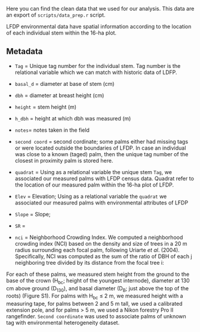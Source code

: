 Here you can find the clean data that we used for our analysis. This data are an export of ```scripts/data_prep.r``` script.

LFDP environmental data have spatial information according to the location of each individual stem within the 16-ha plot.

## Metadata
- ```Tag``` = Unique tag number for the individual stem. Tag number is the relational variable which we can match with historic data of LDFP.

- ```basal_d``` = diameter at base of stem (cm)

- ```dbh``` = diameter at breast height (cm) 

- ```height``` = stem height (m)

- ```h_dbh``` = height at which dbh was measured (m)

- ```notes```= notes taken in the field

- ```second coord``` = second cordinate; some palms either had missing tags or were located outside the boundaries of LFDP. In case an individual was close to a known (taged) palm, then the unique tag number of the closest in proximity palm is stored here.

- ```quadrat``` = Using as a relational variable the unique stem ```Tag```, we associated our measured palms with LFDP census data. Quadrat refer to the location of our measured palm within the 16-ha plot of LFDP.

- ```Elev``` = Elevation; Using as a relational variable the ```quadrat``` we associated our measured palms with environmental attributes of LFDP

- ```Slope``` = Slope;

- ```SR``` =

- ```nci``` = Neighborhood Crowding Index. We computed a neighborhood crowding index (NCI) based on the density and size of trees in a 20 m radius surrounding each focal palm, following Uriarte *et al*. (2004). Specifically,  NCI was computed as the sum of the ratio of DBH of each j neighboring tree divided by its distance from the focal tree i:


For each of these palms, we measured stem height from the ground to the base of the crown (H<sub>bc</sub>; height of the youngest internode), diameter at 130 cm above ground (D<sub>130</sub>), and basal diameter (D<sub>B</sub>; just above the top of the roots) (Figure S1). For palms with H<sub>bc</sub> ≤ 2 m, we measured height with a measuring tape, for palms between 2 and 5 m tall, we used a calibrated extension pole, and for palms > 5 m, we used a Nikon forestry Pro II rangefinder. ```Second coordinate``` was used to associate palms of unknown tag with environmental heterogeneity dataset.
